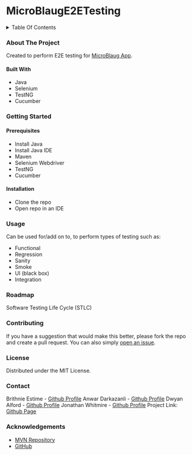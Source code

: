 # MicroBlaugE2ETesting

<details>
<summary>Table Of Contents</summary>
<ol dir="auto">
<li type="I"><a href="#about-the-project">About The Project</a></li>
<ul dir="auto">
<li><a href="#built-with">Built With</a></li>
</ul>
<li type="I"><a href="#getting-started">Getting Started</a></li>
<ul dir="auto">
<li><a href="#prerequisites">Prerequisites</a></li>
<li><a href="#installation">Installation</a></li>
</ul>
<li type="I"><a href="#usage">Usage</a></li>
<li type="I"><a href="#roadmap">Roadmap</a></li>
<li type="I"><a href="#contributing">Contributing</a></li>
<li type="I"><a href="#license">License</a></li>
<li type="I"><a href="#contact">Contact</a></li>
<li type="I"><a href="#acknowledgements">Acknowledgements</a></li>
</ol>
</details>

### About The Project
Created to perform E2E testing for [MicroBlaug App](https://github.com/EstimeB/MicroBlaug).

#### Built With
  * Java
  * Selenium
  * TestNG
  * Cucumber

### Getting Started

#### Prerequisites
   * Install Java
   * Install Java IDE
   * Maven
   * Selenium Webdriver
   * TestNG
   * Cucumber

#### Installation
  * Clone the repo
  * Open repo in an IDE

### Usage
  Can be used for/add on to, to perform types of testing such as:
  * Functional 
  * Regression 
  * Sanity 
  * Smoke 
  * UI (black box)
  * Integration 

### Roadmap
  Software Testing Life Cycle (STLC)

### Contributing
  If you have a suggestion that would make this better, please fork the repo and create a pull request. You can also simply [open an issue](https://github.com/EstimeB/MicroBlaugE2ETesting/issues).

### License
  Distributed under the MIT License.

### Contact
Brithnie Estime - [Github Profile](https://github.com/Estimeb)
Anwar Darkazanli - [Github Profile](https://github.com/asdarkaz1)
Dwyan Alford - [Github Profile](https://github.com/dwyanalford)
Jonathan Whitmire - [Github Profile](https://github.com/jonathan-whitmire)
Project Link: [Github Page](https://github.com/EstimeB/MicroBlaugE2ETesting)

### Acknowledgements
  * [MVN Repository](https://mvnrepository.com/)
  * [GitHub](https://github.com/)

